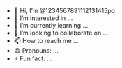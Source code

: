 - 👋 Hi, I’m @1234567891112131415po
- 👀 I’m interested in ...
- 🌱 I’m currently learning ...
- 💞️ I’m looking to collaborate on ...
- 📫 How to reach me ...
- 😄 Pronouns: ...
- ⚡ Fun fact: ...

<!---
1234567891112131415po/1234567891112131415po is a ✨ special ✨ repository because its `README.md` (this file) appears on your GitHub profile.
You can click the Preview link to take a look at your changes.
--->
